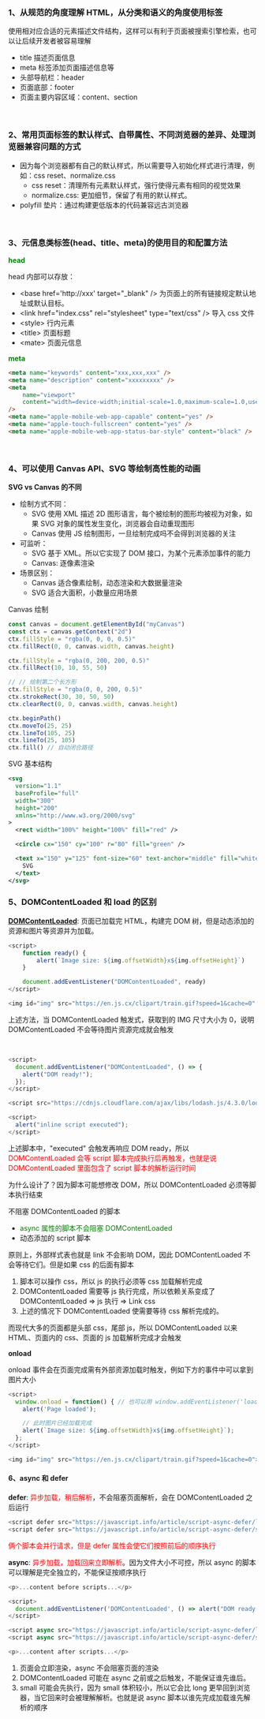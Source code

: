 ### 1、从规范的角度理解 HTML，从分类和语义的角度使用标签

使用相对应合适的元素描述文件结构，这样可以有利于页面被搜索引擎检索，也可以让后续开发者被容易理解

- title 描述页面信息
- meta 标签添加页面描述信息等
- 头部导航栏：header
- 页面底部：footer
- 页面主要内容区域：content、section

<br />

### 2、常用页面标签的默认样式、自带属性、不同浏览器的差异、处理浏览器兼容问题的方式

- 因为每个浏览器都有自己的默认样式，所以需要导入初始化样式进行清理，例如：css reset、normalize.css
  - css reset：清理所有元素默认样式，强行使得元素有相同的视觉效果
  - normalize.css: 更加细节，保留了有用的默认样式。
- polyfill 垫片：通过构建更低版本的代码兼容远古浏览器

<br />

### 3、元信息类标签(head、title、meta)的使用目的和配置方法

**<font color=green>head</font>**

head 内部可以存放：

- \<base href='http://xxx' target="\_blank" /> 为页面上的所有链接规定默认地址或默认目标。
- \<link href="index.css" rel="stylesheet" type="text/css" /> 导入 css 文件
- \<style> 行内元素
- \<title> 页面标题
- \<mate> 页面元信息

**<font color=green>meta</font>**

```html
<meta name="keywords" content="xxx,xxx,xxx" />
<meta name="description" content="xxxxxxxxx" />
<meta
	name="viewport"
	content="width=device-width;initial-scale=1.0,maximum-scale=1.0,user-scalable=0"
/>
<meta name="apple-mobile-web-app-capable" content="yes" />
<meta name="apple-touch-fullscreen" content="yes" />
<meta name="apple-mobile-web-app-status-bar-style" content="black" />
```

<br />

### 4、可以使用 Canvas API、SVG 等绘制高性能的动画

**SVG vs Canvas 的不同**

- 绘制方式不同：
  - SVG 使用 XML 描述 2D 图形语言，每个被绘制的图形均被视为对象，如果 SVG 对象的属性发生变化，浏览器会自动重现图形
  - Canvas 使用 JS 绘制图形，一旦绘制完成吗不会得到浏览器的关注
- 可监听：
  - SVG 基于 XML。所以它实现了 DOM 接口，为某个元素添加事件的能力
  - Canvas: 逐像素渲染
- 场景区别：
  - Canvas 适合像素绘制，动态渲染和大数据量渲染
  - SVG 适合大面积，小数量应用场景

Canvas 绘制

```javascript
const canvas = document.getElementById("myCanvas")
const ctx = canvas.getContext("2d")
ctx.fillStyle = "rgba(0, 0, 0, 0.5)"
ctx.fillRect(0, 0, canvas.width, canvas.height)

ctx.fillStyle = "rgba(0, 200, 200, 0.5)"
ctx.fillRect(10, 10, 55, 50)

// // 绘制第二个长方形
ctx.fillStyle = "rgba(0, 0, 200, 0.5)"
ctx.strokeRect(30, 30, 50, 50)
ctx.clearRect(0, 0, canvas.width, canvas.height)

ctx.beginPath()
ctx.moveTo(25, 25)
ctx.lineTo(105, 25)
ctx.lineTo(25, 105)
ctx.fill() // 自动闭合路径
```

SVG 基本结构

```XML
<svg
  version="1.1"
  baseProfile="full"
  width="300"
  height="200"
  xmlns="http://www.w3.org/2000/svg"
>
  <rect width="100%" height="100%" fill="red" />

  <circle cx="150" cy="100" r="80" fill="green" />

  <text x="150" y="125" font-size="60" text-anchor="middle" fill="white">
    SVG
  </text>
</svg>

```

### 5、DOMContentLoaded 和 load 的区别

**[DOMContentLoaded](https://zh.javascript.info/onload-ondomcontentloaded)**: 页面已加载完 HTML，构建完 DOM 树，但是动态添加的资源和图片等资源并为加载。

```javascript
<script>
	function ready() {
		alert(`Image size: ${img.offsetWidth}x${img.offsetHeight}`)
	}

	document.addEventListener("DOMContentLoaded", ready)
</script>

<img id="img" src="https://en.js.cx/clipart/train.gif?speed=1&cache=0" />
```

上述方法，当 DOMContentLoaded 触发式，获取到的 IMG 尺寸大小为 0，说明 DOMContentLoaded 不会等待图片资源完成就会触发

<br />

```javascript
<script>
  document.addEventListener("DOMContentLoaded", () => {
    alert("DOM ready!");
  });
</script>

<script src="https://cdnjs.cloudflare.com/ajax/libs/lodash.js/4.3.0/lodash.js"></script>

<script>
  alert("inline script executed");
</script>
```

上述脚本中，"executed" 会触发再响应 DOM ready，所以 <font color=red>DOMContentLoaded 会等 script 脚本完成执行后再触发，也就是说 DOMContentLoaded 里面包含了 script 脚本的解析运行时间</font>

为什么设计了？因为脚本可能想修改 DOM，所以 DOMContentLoaded 必须等脚本执行结束

不阻塞 DOMContentLoaded 的脚本

- <font color=green>async 属性的脚本不会阻塞 DOMContentLoaded</font>
- 动态添加的 script 脚本

原则上，外部样式表也就是 link 不会影响 DOM，因此 DOMContentLoaded 不会等待它们。但是如果 css 的后面有脚本

1. 脚本可以操作 css，所以 js 的执行必须等 css 加载解析完成
2. DOMContentLoaded 需要等 js 执行完成，所以依赖关系变成了 DOMContentLoaded => js 执行 => Link css
3. 上述的情况下 DOMContentLoaded 使需要等待 css 解析完成的。

而现代大多的页面都是头部 css，尾部 js，所以 DOMContentLoaded 以来 HTML、页面内的 css、页面的 js 加载解析完成才会触发

**onload**

onload 事件会在页面完成需有外部资源加载时触发，例如下方的事件中可以拿到图片大小

```javascript
<script>
  window.onload = function() { // 也可以用 window.addEventListener('load', (event) => {
    alert('Page loaded');

    // 此时图片已经加载完成
    alert(`Image size: ${img.offsetWidth}x${img.offsetHeight}`);
  };
</script>

<img id="img" src="https://en.js.cx/clipart/train.gif?speed=1&cache=0">
```

#### 6、async 和 defer

**defer**: <font color=red>异步加载，稍后解析</font>，不会阻塞页面解析，会在 DOMContentLoaded 之后运行

```javascript
<script defer src="https://javascript.info/article/script-async-defer/long.js"></script>
<script defer src="https://javascript.info/article/script-async-defer/small.js"></script>
```

<font color=red>俩个脚本会并行请求，但是 defer 属性会使它们按照前后的顺序执行</font>

**async**: <font color=red>异步加载，加载回来立即解析</font>。因为文件大小不可控，所以 async 的脚本可以理解是完全独立的，不能保证按顺序执行

```javascript
<p>...content before scripts...</p>

<script>
  document.addEventListener('DOMContentLoaded', () => alert("DOM ready!"));
</script>

<script async src="https://javascript.info/article/script-async-defer/long.js"></script>
<script async src="https://javascript.info/article/script-async-defer/small.js"></script>

<p>...content after scripts...</p>
```

1. 页面会立即渲染，async 不会阻塞页面的渲染
2. DOMContentLoaded 可能在 async 之前或之后触发，不能保证谁先谁后。
3. small 可能会先执行，因为 small 体积较小，所以它会比 long 更早回到浏览器，当它回来时会被理解解析。也就是说 async 脚本以谁先完成加载谁先解析的顺序
